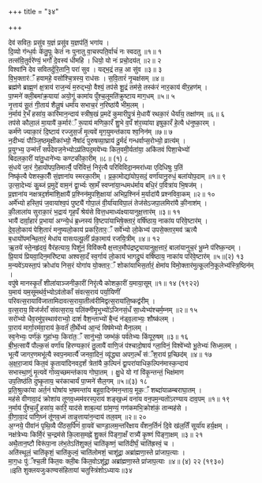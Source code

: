 +++
title = "३४"

+++


देव॑ सवितः॒ प्रसु॑व य॒ज्ञं प्रसु॑व य॒ज्ञप॑तिं॒ भगा॑य ।  
दि॒व्यो ग॑न्ध॒र्वः के॑तु॒पूः केतं॑ नः पुनातु वा॒चस्पति॒र्वाचं॑ नः स्वदतु ॥१॥ १  
तत्स॑वि॒तुर्वरे॑ण्यं॒ भर्गो॑ दे॒वस्य॑ धीमहि । धियो॒ यो नः॑ प्रचो॒दय॑त् ॥२॥ २  
विश्वा॑नि देव सवितर्दुरि॒तानि॒ परा॑ सुव । यद्भ॒द्रं तन्न॒ आ सु॑व ॥३॥ ३  
वि॒भ॒क्तार॑ँ हवामहे॒ वसो॑श्चि॒त्रस्य॒ राध॑सः । स॒वि॒तारं॑ नृ॒चक्ष॑सम् ॥४॥  
ब्रह्म॑णे ब्राह्म॒णं क्ष॒त्राय॑ राज॒न्यं॑ म॒रुद्भ्यो॒ वैश्यं॒ तप॑से शू॒द्रं तम॑से॒ तस्क॑रं नार॒काय॑ वीर॒हण॑म् ।  
पा॒प्मने॑ क्ली॒बमा॑क्र॒याया॑ अयो॒गूं कामा॑य पुँश्च॒लूमति॑क्रुष्टाय माग॒धम् ॥५॥ ५  
नृ॒त्ताय॑ सू॒तं गी॒ताय॑ शैलू॒षं धर्मा॑य सभाच॒रं न॒रिष्ठा॑यै भीम॒लम् ।  
न॒र्माय॑ रे॒भँ हसा॑य॒ कारि॑मान॒न्दाय॑ स्त्रीष॒खं प्र॒मदे॑ कुमारीपु॒त्रं मे॒धायै॑ रथका॒रं धैर्या॑य॒ तक्षा॑णम् ॥६॥ ६  
तप॑से कौला॒लं मा॒यायै॑ क॒र्मार॑ँ रू॒पाय॑ मणिका॒रँ शु॒भे व॒पँ श॑र॒व्या॑या इषुका॒रँ हे॒त्यै ध॑नुष्का॒रम् ।  
कर्म॑णे ज्याका॒रं दि॒ष्टाय॑ रज्जुस॒र्जं मृ॒त्यवे॑ मृग॒युमन्त॑काय श्व॒निन॑म् ॥७॥ ७  
न॒दीभ्यः॑ पौञ्जि॒ष्ठमृ॒क्षीका॑भ्यो॒ नैषा॑दं पुरुषव्या॒घ्राय॑ दु॒र्मदं॑ गन्धर्वाप्स॒रोभ्यो॒ व्रात्य॑म् ।  
प्र॒युग्भ्य॒ उन्म॑त्तँ सर्पदेवज॒नेभ्योऽप्र॑तिपद॒मये॑भ्यः कित॒वमी॒र्यता॑या॒ अकि॑तवं पिशा॒चेभ्यो॑  
बिदलका॒रीं या॑तु॒धाने॑भ्यः कण्टकीका॒रीम् ॥८॥ (१) ८  
सं॒धये॑ जा॒रं गे॒हायो॑पप॒तिमार्त्यै॒ परि॑वित्तं॒ निरृ॑त्यै परिविविदा॒नमरा॑ध्या एदिधिषुः प॒तिं  
निष्कृ॑त्यै पेशस्का॒रीँ सं॒ज्ञाना॑य स्मरका॒रीम् । प्र॒का॒मोद्या॑योप॒सदं॒ वर्णा॑यानु॒रुधं॒ बला॑योप॒दाम् ॥१॥ ९  
उ॒त्सा॒देभ्यः॑ कु॒ब्जं प्र॒मुदे॑ वाम॒नं द्वा॒र्भ्यः स्रा॒मँ स्वप्ना॑या॒न्धमध॑र्माय बधि॒रं प॒वित्रा॑य भि॒षज॑म् ।  
प्र॒ज्ञाना॑य नक्षत्रद॒र्शमा॑शि॒क्षायै॑ प्र॒श्निन॑मुपशि॒क्षाया॑ अभिप्र॒श्निनं॑ म॒र्यादा॑यै प्रश्नविवा॒कम् ॥२॥ १०  
अर्मे॑भ्यो हस्ति॒पं ज॒वाया॑श्व॒पं पुष्ट्यै॑ गोपा॒लं वी॒र्या॑याविपा॒लं तेज॑सेऽजपा॒लमिरा॑यै की॒नाश॑म् ।  
की॒लाला॑य सुराका॒रं भ॒द्राय॑ गृह॒पँ श्रेय॑से वित्त॒धमाध्य॑क्ष्यायानुक्ष॒त्तार॑म् ॥३॥ ११  
भायै॑ दार्वा॒हारं॑ प्र॒भाया॑ अग्न्ये॒धं ब्र॒ध्नस्य॑ वि॒ष्टपा॑याभिषे॒क्तारं॒ वर्षि॑ष्ठाय॒ नाका॑य परिवे॒ष्टार॑म् ।  
दे॒व॒लो॒काय॑ पेशि॒तारं॑ मनुष्यलो॒काय॑ प्रकरि॒तार॒ँ सर्वे॑भ्यो लो॒केभ्य॑ उपसे॒क्तार॒मव॑ ऋत्यै  
ब॒धायो॑पमन्थि॒तारं॒ मेधा॑य वासःपल्पू॒लीं प्र॑का॒माय॑ रजयि॒त्रीम् ॥४॥ १२  
ऋ॒तये॑ स्ते॒नहृ॑दयं॒ वैर॑हत्याय॒ पिशु॑नं॒ विवि॑क्त्यै क्ष॒त्तार॒मौप॑द्रष्ट्र्यायानुक्ष॒त्तारं॒ बाला॑यानुच॒रं भू॒म्ने प॑रिष्क॒न्दम् ।  
प्रि॒याय॑ प्रियवा॒दिन॒मरि॑ष्ट्या अश्वसा॒दँ स्व॒र्गाय॑ लो॒काय॑ भागदु॒घं वर्षि॑ष्ठाय॒ नाका॑य परिवे॒ष्टार॑म् ॥५॥(२) १३  
म॒न्यवे॑ऽयस्ता॒पं क्रोधा॑य निस॒रं योगा॑य यो॒क्तार॒ँ शोका॑याभिस॒र्तारं॒ क्षेमा॑य विमो॒क्तार॑मुत्कूलनि॒कूलेभ्य॑स्त्रि॒ष्ठिन॑म् ।  
वपु॑षे मानस्कृ॒तँ शीला॑याञ्जनीका॒रीं निरृ॑त्यै कोशका॒रीं य॒माया॒सूम् ॥१॥ १४ (१९२२)  
य॒माय॑ यम॒सूमथ॑र्व॒भ्योऽव॑तोकाँ संवत्स॒राय॑ पर्या॒यिणीं॑ परिवत्स॒रायावि॑जातामिदावत्स॒राया॒तीत्व॑रीमिद्वत्स॒राया॑ति॒ष्कद्व॑रीम् ।  
व॒त्स॒राय॒ विज॑र्जराँ संवत्स॒राय॒ पलि॑क्नीमृ॒भुभ्यो॑ऽजिनसं॒धँ सा॒ध्येभ्य॑श्चर्म॒म्नम् ॥२॥ १५  
सरो॑भ्यो धैव॒रमु॑प॒स्थाव॑राभ्यो॒ दाशं॑ वैश॒न्ताभ्यो॑ बै॒न्दं न॑ड्व॒लाभ्यः॒ शौष्क॑लम् ।  
पा॒राय॑ मार्गा॒रम॑वा॒राय॑ के॒वर्तं॑ ती॒र्थेभ्य॑ आ॒न्दं विष॑मेभ्यो मैना॒लम् ।  
स्व॒नेभ्यः॒ पर्ण॑कं॒ गुहा॑भ्यः॒ किरा॑त॒ँ सानु॑भ्यो॒ जम्भ॑कं॒ पर्व॑तेभ्यः किंपूरु॒षम् ॥३॥ १६  
बी॒भ॒त्सायै॑ पौल्क॒सं वर्णा॑य हिरण्यका॒रं तु॒लायै॑ वाणि॒जं प॑श्चादो॒षाय॑ ग्ला॒विनं॒ विश्वे॑भ्यो भू॒तेभ्यः॑ सिध्म॒लम् ।  
भूत्यै॑ जागर॒णमभू॑त्यै स्वप॒नमार्त्यै॑ जनवा॒दिनं॒ व्यृ॑द्ध्या अपग॒ल्भँ स॑ँश॒राय॑ प्र॒च्छिद॑म् ॥४॥ १७  
अ॒क्ष॒रा॒जाय॑ कित॒वं कृ॒ताया॑दिनवद॒र्शं त्रेता॑यै क॒ल्पिनं॑ द्वा॒परा॑याधिक॒ल्पिन॑मास्क॒न्दाय॑  
सभास्था॒णुं मृ॒त्यवे॑ गोव्य॒च्छमन्त॑काय गोघा॒तम् । क्षु॒धे यो गां वि॑कृ॒न्तन्तं॒ भिक्ष॑माण  
उप॒तिष्ठ॑ति दुष्कृ॒ताय॒ चर॑काचार्यं पा॒प्मने॑ सैल॒गम् ॥५॥(३) १८  
प्र॒ति॒श्रुत्का॑या अर्त॒नं घोषा॑य भ॒षमन्ता॑य बहुवा॒दिन॑मन॒न्ताय॒ मूक॒ँ शब्दा॑याळम्बराघा॒तम् ।  
मह॑से वीणावा॒दं क्रोशा॑य तूणव॒ध्मम॑वरस्प॒राय॑ शङ्ख॒ध्मं वना॑य वन॒पम॒न्यतो॑ऽरण्याय दाव॒पम् ॥१॥ १९  
न॒र्माय॑ पुँश्च॒लूँ हसा॑य॒ कारिं॒ याद॑से शाब॒ल्यां ग्रा॑म॒ण्यं॒ गण॑कमभि॒क्रोश॑कं॒ तान्मह॑से ।  
वी॒णा॒वा॒दं पा॑णि॒घ्नं तू॑णव॒ध्मं तान्नृ॒त्ताया॑न॒न्दाय॑ तल॒वम् ॥२॥ २०  
अ॒ग्नये॒ पीवा॑नं पृथि॒व्यै पी॑ठस॒र्पिणं॑ वा॒यवे॑ चाण्डा॒लम॒न्तरि॑क्षाय वँशन॒र्तिनं॑ दि॒वे ख॑ल॒तिँ सूर्या॑य हर्य॒क्षम् ।  
नक्ष॑त्रेभ्यः किर्मि॒रं च॒न्द्रम॑से कि॒लास॒मह्ने॑ शु॒क्लं पि॑ङ्गा॒क्षँ रात्र्यै॑ कृ॒ष्णं पि॑ङ्गा॒क्षम् ॥३॥ २१  
अथै॒तान॒ष्टौ विरू॑पा॒ना ल॑भ॒तेऽति॑शुक्लं॒ चाति॑कृष्णं॒ चाति॑दीर्घं॒ चाति॑ह्रस्वं॒ च ।  
अति॑स्थूलं॒ चाति॑कृशं॒ चाति॑कुल्वं॒ चाति॑लोमशं॒ चाशू॑द्रा॒ अब्रा॑ह्मणा॒स्ते प्रा॑जाप॒त्याः ।  
मा॒ग॒धः पु॑ँश्च॒ली कि॑त॒वः क्ली॒बः कि॑त॒वोऽशू॑द्रा॒ अब्रा॑ह्मणा॒स्ते प्रा॑जाप॒त्याः ॥४॥ (४) २२ (१९३०)  
॥इति शुक्लयजुःकाण्वसंहितायां चतुस्त्रिंशोऽध्यायः॥३४